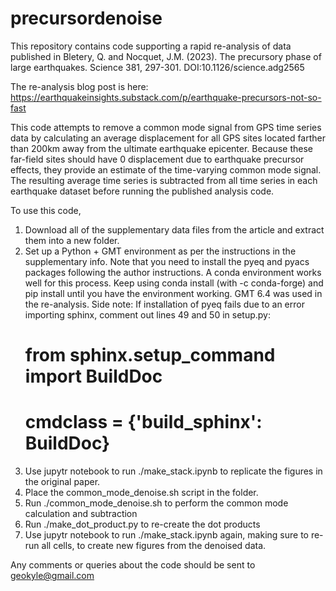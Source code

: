 # precursordenoise
This repository contains code supporting a rapid re-analysis of data published in Bletery, Q. and Nocquet, J.M. (2023). The precursory phase of large earthquakes. Science 381, 297-301. DOI:10.1126/science.adg2565

The re-analysis blog post is here: https://earthquakeinsights.substack.com/p/earthquake-precursors-not-so-fast

This code attempts to remove a common mode signal from GPS time series data by calculating an average displacement for all GPS
sites located farther than 200km away from the ultimate earthquake epicenter. Because these far-field sites should have 0
displacement due to earthquake precursor effects, they provide an estimate of the time-varying common mode signal. The resulting 
average time series is subtracted from all time series in each earthquake dataset before running the published analysis code.

To use this code, 
  1. Download all of the supplementary data files from the article and extract them into a new folder. 
  2. Set up a Python + GMT environment as per the instructions in the supplementary info.
     Note that you need to install the pyeq and pyacs packages following the author instructions. A conda environment
     works well for this process. Keep using conda install (with -c conda-forge) and pip install until you have the
     environment working. GMT 6.4 was used in the re-analysis.
     Side note: If installation of pyeq fails due to an error importing sphinx, comment out lines 49 and 50 in setup.py:
       # from sphinx.setup_command import BuildDoc
       # cmdclass = {'build_sphinx': BuildDoc}
  4. Use jupytr notebook to run ./make_stack.ipynb to replicate the figures in the original paper.
  5. Place the common_mode_denoise.sh script in the folder.
  6. Run ./common_mode_denoise.sh to perform the common mode calculation and subtraction
  7. Run ./make_dot_product.py to re-create the dot products
  8. Use jupytr notebook to run ./make_stack.ipynb again, making sure to re-run all cells, to create new figures from
     the denoised data.

Any comments or queries about the code should be sent to geokyle@gmail.com
